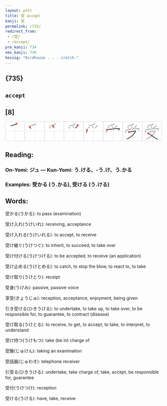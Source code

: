 ```yaml
---
layout: post
title: 受 accept
kanji: 受
permalink: /735/
redirect_from:
 - /受/
 - /accept/
pre_kanji: 734
nex_kanji: 736
heisig: "Birdhouse . . . crotch."
---
```


## {735}

## `accept`

## [8]

<div class="stroke"><img src="../images/E58F97.png" /></div>

## Reading:

### On-Yomi: ジュ &mdash; Kun-Yomi: う.ける、-う.け、う.かる

### Examples: 受かる (う.かる), 受ける (う.ける)

## Words:

受かる(うかる): to pass (examination)

受け入れ(うけいれ): receiving, acceptance

受け入れる(うけいれる): to accept, to receive

受け継ぐ(うけつぐ): to inherit, to succeed, to take over

受け付ける(うけつける): to be accepted, to receive (an application)

受け止める(うけとめる): to catch, to stop the blow, to react to, to take

受け取り(うけとり): receipt

受身(うけみ): passive, passive voice

享受(きょうじゅ): reception, acceptance, enjoyment, being given

引き受ける(ひきうける): to undertake, to take up, to take over, to be responsible for, to guarantee, to contract (disease)

受け取る(うけとる): to receive, to get, to accept, to take, to interpret, to understand

受け持つ(うけもつ): take (be in) charge of

受験(じゅけん): taking an examination

受話器(じゅわき): telephone receiver

引受る(ひきうける): undertake, take charge of, take, accept, be responsible for, guarantee

受付(うけつけ): reception

受ける(うける): have, take, receive
